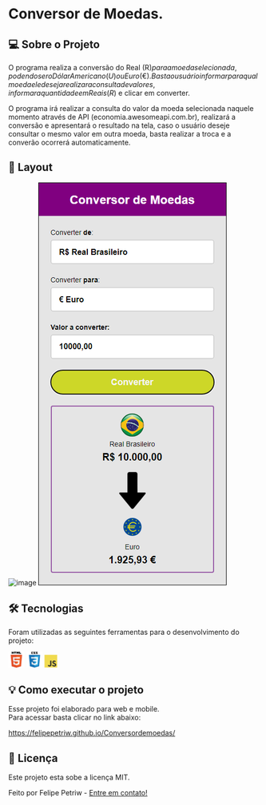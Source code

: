 # Conversor de Moedas.

## 💻 Sobre o Projeto
O programa realiza a conversão do Real (R$) para a moeda selecionada, podendo ser o Dólar Americano (U$$) ou Euro (€). Basta o usuário informar para qual 
moeda ele deseja realizar a consulta de valores, informar a quantidade em Reais (R$) e clicar em converter.

O programa irá realizar a consulta do valor da moeda selecionada naquele momento através de API (economia.awesomeapi.com.br), realizará a conversão e apresentará
o resultado na tela, caso o usuário deseje consultar o mesmo valor em outra moeda, basta realizar a troca e a converão ocorrerá automaticamente.

## 🎨 Layout

![image](https://github.com/FelipePetriw/Conversordemoedas/blob/main/src/img/Tela-D%C3%B3lar.png)
![image](https://github.com/FelipePetriw/Conversordemoedas/blob/main/src/img/Tela-Euro.PNG)

## 🛠 Tecnologias

Foram utilizadas as seguintes ferramentas para o desenvolvimento do projeto:

<code><img height="32" src="https://raw.githubusercontent.com/github/explore/80688e429a7d4ef2fca1e82350fe8e3517d3494d/topics/html/html.png" alt="HTML5"/></code>
<code><img height="32" src="https://raw.githubusercontent.com/github/explore/80688e429a7d4ef2fca1e82350fe8e3517d3494d/topics/css/css.png" alt="CSS"/></code>
<code><img height="26" src="https://github.com/devicons/devicon/blob/master/icons/javascript/javascript-original.svg" alt="JavaScript"/></code>

## 💡 Como executar o projeto

Esse projeto foi elaborado para web e mobile. </br>
Para acessar basta clicar no link abaixo:

https://felipepetriw.github.io/Conversordemoedas/

## 📝 Licença

Este projeto esta sobe a licença MIT.

Feito por Felipe Petriw - [Entre em contato!](https://www.linkedin.com/in/felipepetriw/)
